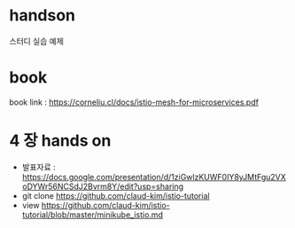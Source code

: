 # handson
스터디 실습 예제
# book
book link : https://corneliu.cl/docs/istio-mesh-for-microservices.pdf

# 4 장 hands on
- 발표자료 : https://docs.google.com/presentation/d/1ziGwlzKUWF0IY8yJMtFgu2VXoDYWr56NCSdJ2Bvrm8Y/edit?usp=sharing
- git clone https://github.com/claud-kim/istio-tutorial
- view https://github.com/claud-kim/istio-tutorial/blob/master/minikube_istio.md
